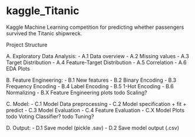 # kaggle_Titanic
Kaggle Machine Learning competition for predicting whether passengers survived the Titanic shipwreck.

Project Structure

A. Exploratory Data Analysis:
    - A.1 Data overview
    - A.2 Missing values
    - A.3 Target Distribution
    - A.4 Feature-Target Distribution
    - A.5 Correlation
    - A.6 EDA Plots

B. Feature Engineering:
    - B.1 New features
    - B.2 Binary Encoding
    - B.3 Frequency Encoding
    - B.4 Label Encoding
    - B.5 1-Hot Encoding
    - B.6 Normalizing
    - B.X Feature Engineering plots
    todo Scaling?

C. Model:
    - C.1 Model Data preprocessing
    - C.2 Model specification + fit + predict
    - C.3 Model Evaluation
    - C.4 Feature Evaluation
    - C.X Model Plots
    todo Voting Classifier?
    todo Tuning?

D. Output:
    - D.1 Save model (pickle .sav)
    - D.2 Save model output (.csv)

